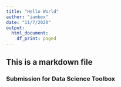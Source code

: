 ```yaml
---
title: "Hello World"
author: "iambex"
date: "11/7/2020"
output:
  html_document:
    df_print: paged
---
```




## This is a markdown file

### Submission for Data Science Toolbox
